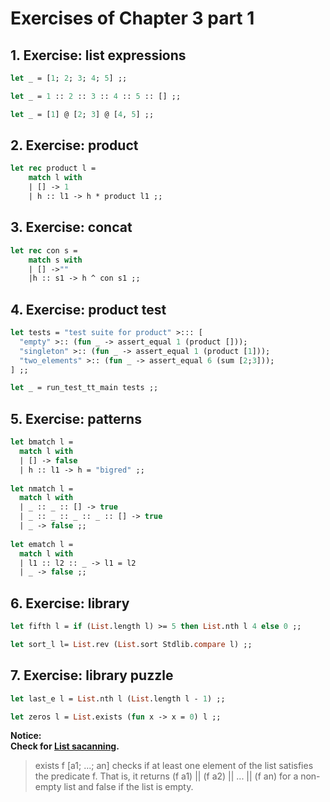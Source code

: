 # Exercises of Chapter 3 part 1 
## 1. Exercise: list expressions
```Ocaml
let _ = [1; 2; 3; 4; 5] ;;

let _ = 1 :: 2 :: 3 :: 4 :: 5 :: [] ;;

let _ = [1] @ [2; 3] @ [4, 5] ;;
```
## 2. Exercise: product
```Ocaml
let rec product l =
    match l with
    | [] -> 1
    | h :: l1 -> h * product l1 ;;
```
## 3. Exercise: concat
```Ocaml
let rec con s =
    match s with
    | [] ->""
    |h :: s1 -> h ^ con s1 ;;
```
## 4. Exercise: product test
```Ocaml
let tests = "test suite for product" >::: [
  "empty" >:: (fun _ -> assert_equal 1 (product []));
  "singleton" >:: (fun _ -> assert_equal 1 (product [1]));
  "two_elements" >:: (fun _ -> assert_equal 6 (sum [2;3]));
] ;;

let _ = run_test_tt_main tests ;;
```
## 5. Exercise: patterns
```Ocaml
let bmatch l =
  match l with
  | [] -> false
  | h :: l1 -> h = "bigred" ;;
    
let nmatch l =
  match l with
  | _ :: _ :: [] -> true
  | _ :: _ :: _ :: _ :: [] -> true
  | _ -> false ;;
  
let ematch l =
  match l with
  | l1 :: l2 :: _ -> l1 = l2
  | _ -> false ;;
```
## 6. Exercise: library
```Ocaml
let fifth l = if (List.length l) >= 5 then List.nth l 4 else 0 ;;

let sort_l l= List.rev (List.sort Stdlib.compare l) ;;
```
## 7. Exercise: library puzzle
```Ocaml
let last_e l = List.nth l (List.length l - 1) ;;

let zeros l = List.exists (fun x -> x = 0) l ;;
```
**Notice:    
Check for [List sacanning]( https://v2.ocaml.org/api/List.html#1_Listscanning).**
>exists f [a1; ...; an] checks if at least one element of the list satisfies the predicate f. That is, it returns (f a1) || (f a2) || ... || (f an) for a non-empty list and false if the list is empty.

